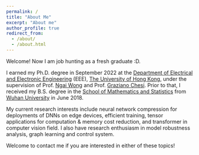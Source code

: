 ```yaml
---
permalink: /
title: "About Me"
excerpt: "About me"
author_profile: true
redirect_from: 
  - /about/
  - /about.html
---
```

Welcome! Now I am job hunting as a fresh graduate :D.

I earned my Ph.D. degree in September 2022 at the [Department of Electrical and Electronic Engineering](https://www.eee.hku.hk/) (EEE), [The University of Hong Kong](https://www.hku.hk/), under the supervision of Prof. [Ngai Wong](https://www.eee.hku.hk/~nwong/) and Prof. [Graziano Chesi](https://www.eee.hku.hk/~chesi/). Prior to that, I received my B.S. degree in the [School of Mathematics and Statistics](http://maths.whu.edu.cn/Englishversion/) from [Wuhan University](https://en.whu.edu.cn/) in June 2018.

My current research interests include neural network compression for deployments of DNNs on edge devices, efficient training, tensor applications for computation & memory cost reduction, and transformer in computer vision field. I also have research enthusiasm in model robustness analysis, graph learning and control system. 

Welcome to contact me if you are interested in either of these topics!



